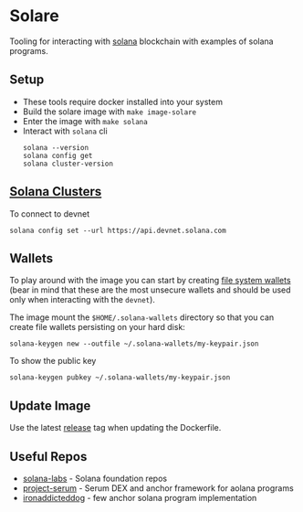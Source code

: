 # Solare

Tooling for interacting with [solana](https://solana.com/) blockchain with examples of solana programs.


## Setup

* These tools require docker installed into your system
* Build the solare image with `make image-solare`
* Enter the image with `make solana`
* Interact with `solana` cli
  ```
  solana --version
  solana config get
  solana cluster-version
  ```

## [Solana Clusters](https://docs.solana.com/clusters)

To connect to devnet
```
solana config set --url https://api.devnet.solana.com
```

## Wallets

To play around with the image you can start by creating [file system wallets](https://docs.solana.com/wallet-guide/file-system-wallet) (bear in mind that these are the most unsecure wallets and should be used only when interacting with the `devnet`).

The image mount the `$HOME/.solana-wallets` directory so that you can create file wallets persisting on your hard disk:

```
solana-keygen new --outfile ~/.solana-wallets/my-keypair.json
```

To show the public key
```
solana-keygen pubkey ~/.solana-wallets/my-keypair.json
```

## Update Image

Use the latest [release](https://github.com/solana-labs/solana/releases/latest) tag when updating the Dockerfile.

## Useful Repos

* [solana-labs](https://github.com/solana-labs) - Solana foundation repos
* [project-serum](https://github.com/project-serum) - Serum DEX and anchor framework for aolana programs
* [ironaddicteddog](https://github.com/ironaddicteddog) - few anchor solana program implementation
